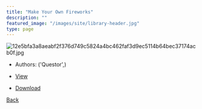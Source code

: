 ```yaml
---
title: "Make Your Own Fireworks"
description: ""
featured_image: "/images/site/library-header.jpg"
type: page
---
```


![12e5bfa3a8aeabf2f376d749c5824a4bc462faf3d9ec5114b64bec37174acb0f.jpg](https://drive.google.com/uc?export=view&id=1iLouYcXvxYf9i0Aj5wnKk0yBldTrJ4mB)
* Authors: ('Questor',)
* [View](https://drive.google.com/uc?export=view&id=1aoU3dFFzfzLMc7AyIOGLGweq59FQCPap)

* [Download](https://drive.google.com/uc?export=download&id=1aoU3dFFzfzLMc7AyIOGLGweq59FQCPap)

[Back](http://localhost:1313/library/ebooks/
)